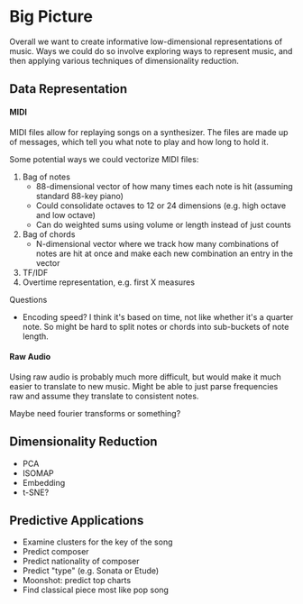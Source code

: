 # Big Picture

Overall we want to create informative low-dimensional representations of music.
Ways we could do so involve exploring ways to represent music, and then applying various techniques of dimensionality reduction.

## Data Representation

#### MIDI

MIDI files allow for replaying songs on a synthesizer.
The files are made up of messages, which tell you what note to play and how long to hold it.

Some potential ways we could vectorize MIDI files:
1. Bag of notes
    - 88-dimensional vector of how many times each note is hit (assuming standard 88-key piano)
    - Could consolidate octaves to 12 or 24 dimensions (e.g. high octave and low octave)
    - Can do weighted sums using volume or length instead of just counts
2. Bag of chords
    - N-dimensional vector where we track how many combinations of notes are hit at once and make each new combination an entry in the vector
3. TF/IDF
4. Overtime representation, e.g. first X measures

Questions
- Encoding speed? I think it's based on time, not like whether it's a quarter note. So might be hard to split notes or chords into sub-buckets of note length.

#### Raw Audio

Using raw audio is probably much more difficult, but would make it much easier to translate to new music.
Might be able to just parse frequencies raw and assume they translate to consistent notes.

Maybe need fourier transforms or something?

## Dimensionality Reduction

- PCA
- ISOMAP
- Embedding
- t-SNE?

## Predictive Applications

- Examine clusters for the key of the song
- Predict composer
- Predict nationality of composer
- Predict "type" (e.g. Sonata or Etude)
- Moonshot: predict top charts
- Find classical piece most like pop song

